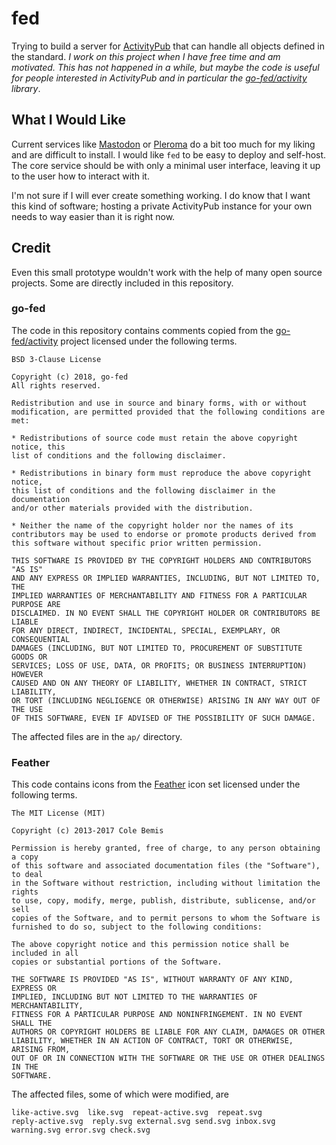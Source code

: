 # fed

Trying to build a server for
[ActivityPub](https://www.w3.org/TR/activitypub/) that can handle all
objects defined in the standard.  *I work on this project when I have
free time and am motivated.  This has not happened in a while, but
maybe the code is useful for people interested in ActivityPub and in
particular the [go-fed/activity](https://github.com/go-fed/activity)
library*.

## What I Would Like

Current services like [Mastodon](https://joinmastodon.org/) or
[Pleroma](https://pleroma.social/) do a bit too much for my liking and
are difficult to install.  I would like `fed` to be easy to deploy and
self-host. The core service should be with only a minimal user interface,
leaving it up to the user how to interact with it.

I'm not sure if I will ever create something working. I do know that I
want this kind of software; hosting a private ActivityPub instance for
your own needs to way easier than it is right now.

## Credit

Even this small prototype wouldn't work with the help of many open
source projects. Some are directly included in this repository.

### go-fed

The code in this repository contains comments copied from the
[go-fed/activity](https://github.com/go-fed/activity) project
licensed under the following terms.

	BSD 3-Clause License

	Copyright (c) 2018, go-fed
	All rights reserved.

	Redistribution and use in source and binary forms, with or without
	modification, are permitted provided that the following conditions are met:

	* Redistributions of source code must retain the above copyright notice, this
	list of conditions and the following disclaimer.

	* Redistributions in binary form must reproduce the above copyright notice,
	this list of conditions and the following disclaimer in the documentation
	and/or other materials provided with the distribution.

	* Neither the name of the copyright holder nor the names of its
	contributors may be used to endorse or promote products derived from
	this software without specific prior written permission.

	THIS SOFTWARE IS PROVIDED BY THE COPYRIGHT HOLDERS AND CONTRIBUTORS "AS IS"
	AND ANY EXPRESS OR IMPLIED WARRANTIES, INCLUDING, BUT NOT LIMITED TO, THE
	IMPLIED WARRANTIES OF MERCHANTABILITY AND FITNESS FOR A PARTICULAR PURPOSE ARE
	DISCLAIMED. IN NO EVENT SHALL THE COPYRIGHT HOLDER OR CONTRIBUTORS BE LIABLE
	FOR ANY DIRECT, INDIRECT, INCIDENTAL, SPECIAL, EXEMPLARY, OR CONSEQUENTIAL
	DAMAGES (INCLUDING, BUT NOT LIMITED TO, PROCUREMENT OF SUBSTITUTE GOODS OR
	SERVICES; LOSS OF USE, DATA, OR PROFITS; OR BUSINESS INTERRUPTION) HOWEVER
	CAUSED AND ON ANY THEORY OF LIABILITY, WHETHER IN CONTRACT, STRICT LIABILITY,
	OR TORT (INCLUDING NEGLIGENCE OR OTHERWISE) ARISING IN ANY WAY OUT OF THE USE
	OF THIS SOFTWARE, EVEN IF ADVISED OF THE POSSIBILITY OF SUCH DAMAGE.

The affected files are in the `ap/` directory.

### Feather

This code contains icons from the [Feather](https://feathericons.com/) icon set
licensed under the following terms.

	The MIT License (MIT)

	Copyright (c) 2013-2017 Cole Bemis

	Permission is hereby granted, free of charge, to any person obtaining a copy
	of this software and associated documentation files (the "Software"), to deal
	in the Software without restriction, including without limitation the rights
	to use, copy, modify, merge, publish, distribute, sublicense, and/or sell
	copies of the Software, and to permit persons to whom the Software is
	furnished to do so, subject to the following conditions:

	The above copyright notice and this permission notice shall be included in all
	copies or substantial portions of the Software.

	THE SOFTWARE IS PROVIDED "AS IS", WITHOUT WARRANTY OF ANY KIND, EXPRESS OR
	IMPLIED, INCLUDING BUT NOT LIMITED TO THE WARRANTIES OF MERCHANTABILITY,
	FITNESS FOR A PARTICULAR PURPOSE AND NONINFRINGEMENT. IN NO EVENT SHALL THE
	AUTHORS OR COPYRIGHT HOLDERS BE LIABLE FOR ANY CLAIM, DAMAGES OR OTHER
	LIABILITY, WHETHER IN AN ACTION OF CONTRACT, TORT OR OTHERWISE, ARISING FROM,
	OUT OF OR IN CONNECTION WITH THE SOFTWARE OR THE USE OR OTHER DEALINGS IN THE
	SOFTWARE.

The affected files, some of which were modified, are

	like-active.svg  like.svg  repeat-active.svg  repeat.svg
	reply-active.svg  reply.svg external.svg send.svg inbox.svg
	warning.svg error.svg check.svg
